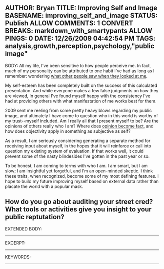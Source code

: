 AUTHOR: Bryan
TITLE: Improving Self and Image
BASENAME: improving_self_and_image
STATUS: Publish
ALLOW COMMENTS: 1
CONVERT BREAKS: markdown_with_smartypants
ALLOW PINGS: 0
DATE: 12/26/2009 04:42:54 PM
TAGS: analysis,growth,perception,psychology,"public image"
-----
BODY:
All my life, I've been sensitive to how people perceive me. In fact, much of my personality can be attributed to one habit I've had as long as I remember: wondering [what other people saw when they looked at me](http://www.psychologytoday.com/articles/200908/mixed-signals).

My self-esteem has been completely built on the success of this calculated presentation. And while everyone makes a few false judgments on how they are viewed, In general I've found myself happy with the consistency I've had at providing others with what manifestation of me works best for them.

2009 sent me reeling from some pretty heavy blows regarding my public image, and ultimately I have come to question who in this world is worthy of my trust--myself included. Am I really all that I present myself to be? Are the opinions of others really who I am? Where does [opinion become fact](http://radar.oreilly.com/2009/12/online-identity1.html), and how does objectivity apply in something as subjective as self?

As a result, I am seriously considering generating a separate method for receiving input about myself, in the hopes that it will reinforce or call into question my existing system of evaluation. If that works well, it could prevent some of the nasty blindesides I've gotten in the past year or so.

To be honest, I am coming to terms with who I am. I am smart, but I am slow; I am insightful yet forgetful, and I'm an open-minded skeptic. I think these traits, when recognized, become some of my most defining features. I hope to build my future improving myself based on external data rather than placate the world with a popular mask.

How do you go about auditing your street cred? What tools or activities give you insight to your public reptutation?
-----
EXTENDED BODY:

-----
EXCERPT:

-----
KEYWORDS:

-----


